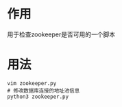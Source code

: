 # 作用
用于检查zookeeper是否可用的一个脚本

# 用法
``` shell 
vim zookeeper.py
# 修改数据库连接的地址池信息
python3 zookeeper.py
```
